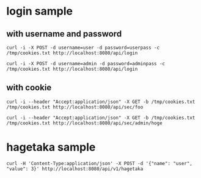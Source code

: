 # login sample

## with username and password
`curl -i -X POST -d username=user -d password=userpass -c /tmp/cookies.txt http://localhost:8080/api/login`

`curl -i -X POST -d username=admin -d password=adminpass -c /tmp/cookies.txt http://localhost:8080/api/login`


## with cookie
`curl -i --header "Accept:application/json" -X GET -b /tmp/cookies.txt /tmp/cookies.txt http://localhost:8080/api/sec/foo`

`curl -i --header "Accept:application/json" -X GET -b /tmp/cookies.txt /tmp/cookies.txt http://localhost:8080/api/sec/admin/hoge`

# hagetaka sample
`curl -H 'Content-Type:application/json' -X POST -d '{"name": "user", "value": 3}' http://localhost:8080/api/v1/hagetaka`